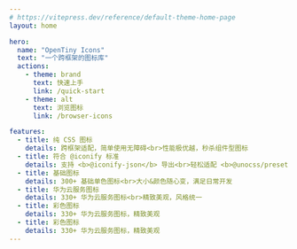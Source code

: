 ```yaml
---
# https://vitepress.dev/reference/default-theme-home-page
layout: home

hero:
  name: "OpenTiny Icons"
  text: "一个跨框架的图标库"
  actions:
    - theme: brand
      text: 快速上手
      link: /quick-start
    - theme: alt
      text: 浏览图标
      link: /browser-icons

features:
  - title: 纯 CSS 图标
    details: 跨框架适配，简单使用无障碍<br>性能极优越，秒杀组件型图标 
  - title: 符合 @iconify 标准
    details: 支持 <b>@iconify-json</b> 导出<br>轻松适配 <b>@unocss/preset-icons</b><br>按需引用
  - title: 基础图标
    details: 300+ 基础单色图标<br>大小&颜色随心变，满足日常开发
  - title: 华为云服务图标
    details: 330+ 华为云服务图标<br>精致美观，风格统一
  - title: 彩色图标
    details: 330+ 华为云服务图标，精致美观
  - title: 彩色图标
    details: 330+ 华为云服务图标，精致美观
---
```


